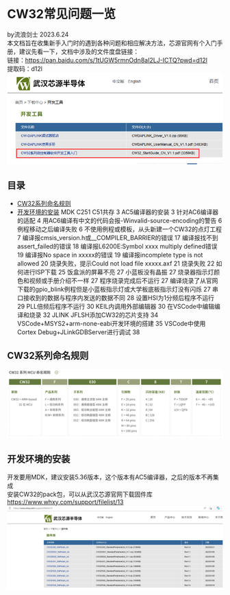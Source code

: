 # CW32常见问题一览
by流浪剑士 2023.6.24<br />
本文档旨在收集新手入门时的遇到各种问题和相应解决方法，芯源官网有个入门手册，建议先看一下，文档中涉及的文件度盘链接：<br />
链接：https://pan.baidu.com/s/1tUGW5rmnOdn8aI2LJ-ICTQ?pwd=d12l <br />
提取码：d12l<br />
![](./Images/1.png)
## 目录
- [CW32系列命名规则](##CW32系列命名规则)
- [开发环境的安装](##开发环境的安装)
MDK C251 C51共存	3
AC5编译器的安装	3
针对AC6编译器的适配	4
用AC6编译有中文的代码会报-Winvalid-source-encoding的警告	6
例程移动之后编译失败	6
不使用例程或模板，从头新建一个CW32的点灯工程	7
编译报cmsis_version.h或__COMPILER_BARRIER的错误	17
编译报找不到assert_failed的错误	18
编译报L6200E:Symbol xxxx multiply defined错误	19
编译报No space in xxxxx的错误	19
编译报incomplete type is not allowed	20
烧录失败，提示Could not load file xxxxx.axf	21
烧录失败	22
如何进行ISP下载	25
饭盒派的屏幕不亮	27
小蓝板没有晶振	27
烧录器指示灯颜色和视频或手册介绍不一样	27
程序烧录完成后不运行	27
编译烧录了从官网下载的gpio_blink例程但是小蓝板指示灯或大学板底板指示灯没有闪烁	27
串口接收到的数据与程序内发送的数据不同	28
设置HSI为1分频后程序不运行	29
PLL倍频后程序不运行	30
KEIL内调用外部编辑器	30
在VSCode中编辑编译和烧录	32
JLINK JFLSH添加CW32的芯片支持	34
VSCode+MSYS2+arm-none-eabi开发环境的搭建	35
VSCode中使用Cortex Debug+JLinkGDBServer进行调试	38

## CW32系列命名规则
![](./Images/2.png)

## 开发环境的安装
开发要用MDK，建议安装5.36版本，这个版本有AC5编译器，之后的版本不再集成<br />
安装CW32的pack包，可以从武汉芯源官网下载固件库<br />
https://www.whxy.com/support/filelist/13<br />
![](./Images/3.png)